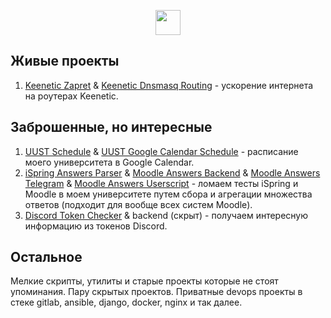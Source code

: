 <p align="center">
	<img height="40" src="https://github.com/user-attachments/assets/bd26b554-fe19-425c-ba40-5a1cbe088bd4">
</p>

## Живые проекты

1. [Keenetic Zapret](https://github.com/GuFFy12/keenetic-zapret) & [Keenetic Dnsmasq Routing](https://github.com/GuFFy12/keenetic-dnsmasq-routing) - ускорение интернета на роутерах Keenetic.

## Заброшенные, но интересные

1. [UUST Schedule](https://github.com/GuFFy12/UUST-Schedule) & [UUST Google Calendar Schedule](https://github.com/GuFFy12/UUST-GC-Schedule) - расписание моего университета в Google Calendar.
2. [iSpring Answers Parser](https://github.com/GuFFy12/iSpring-Answers-Parser) & [Moodle Answers Backend](https://github.com/GuFFy12/Moodle-Answers-Backend) & [Moodle Answers Telegram](https://github.com/GuFFy12/Moodle-Answers-Telegram) & [Moodle Answers Userscript](https://github.com/GuFFy12/Moodle-Answers-Userscript) - ломаем тесты iSpring и Moodle в моем университете путем сбора и агрегации множества ответов (подходит для вообще всех систем Moodle).
3. [Discord Token Checker](https://github.com/GuFFy12/Discord-Token-Checker) & backend (скрыт) - получаем интересную информацию из токенов Discord.

## Остальное

Мелкие скрипты, утилиты и старые проекты которые не стоят упоминания. Пару скрытых проектов. Приватные devops проекты в стеке gitlab, ansible, django, docker, nginx и так далее.
